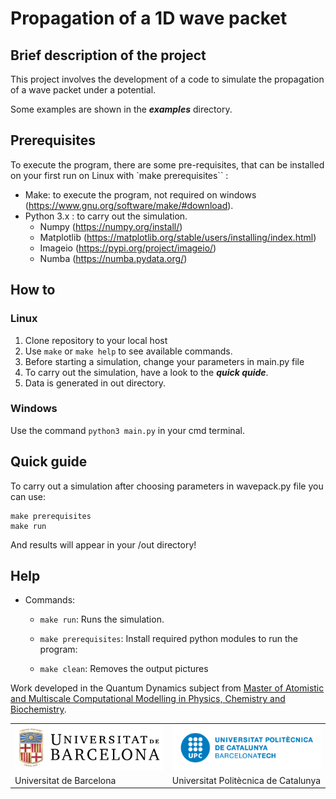 # Propagation of a 1D wave packet 

## Brief description of the project

This project involves the development of a code to simulate the propagation of a wave packet under a potential. 

Some examples are shown in the ***examples*** directory.

## Prerequisites

To execute the program, there are some pre-requisites, that can be installed on your first run on Linux with `make prerequisites`` :
- Make: to execute the program, not required on windows (https://www.gnu.org/software/make/#download).
- Python 3.x : to carry out the simulation.
  - Numpy (https://numpy.org/install/)
  - Matplotlib (https://matplotlib.org/stable/users/installing/index.html)
  - Imageio (https://pypi.org/project/imageio/)
  - Numba (https://numba.pydata.org/)


## How to

### Linux

1. Clone repository to your local host
2. Use `make` or `make help` to see available commands.
3. Before starting a simulation, change your parameters in main.py file  
5. To carry out the simulation, have a look to the ***quick quide***. 
6. Data is generated in out directory.

### Windows

Use the command `python3 main.py` in your cmd terminal. 

## Quick guide

To carry out a simulation after choosing parameters in wavepack.py file you can use:
```
make prerequisites 
make run
```
And results will appear in your /out directory!


## Help 
                          

- Commands:                                                       

  - `make run`: Runs the simulation.     
  
  - `make prerequisites`: Install required python modules to run the program:                              

  - `make clean`: Removes the output pictures        


Work developed in the Quantum Dynamics subject from [Master of Atomistic and Multiscale Computational Modelling in Physics, Chemistry and Biochemistry](http://www.ub.edu/computational_modelling/).

<table align="center">
  <tr>
    <td><img src="./examples/UB.png" alt="Logo UB"></td>
    <td><img src="./examples/UPC.png" alt="Logo UPC"></td>
  </tr>
  <tr>
    <td>Universitat de Barcelona</td>
    <td>Universitat Politècnica de Catalunya</td>
  </tr>
</table>